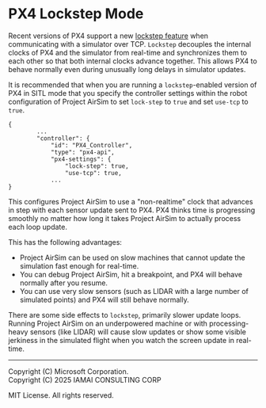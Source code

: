 # PX4 Lockstep Mode

Recent versions of PX4 support a new [lockstep feature](https://docs.px4.io/master/en/simulation/#lockstep-simulation) when communicating with a simulator over TCP.  `Lockstep` decouples the internal clocks of PX4 and the simulator from real-time and synchronizes them to each other so that both internal clocks advance together.  This allows PX4 to behave normally even during unusually long delays in simulator updates.

It is recommended that when you are running a `lockstep`-enabled version of PX4 in SITL mode that you specify the controller settings within the robot configuration of Project AirSim to set `lock-step` to `true` and set `use-tcp` to `true`.

```
{
        ...
        "controller": {
            "id": "PX4_Controller",
            "type": "px4-api",
            "px4-settings": {
                "lock-step": true,
                "use-tcp": true,
            ...
}
```

This configures Project AirSim to use a "non-realtime" clock that advances in step with each sensor update sent to PX4.  PX4 thinks time is progressing smoothly no matter how long
it takes Project AirSim to actually process each loop update.

This has the following advantages:

- Project AirSim can be used on slow machines that cannot update the simulation fast enough for real-time.
- You can debug Project AirSim, hit a breakpoint, and PX4 will behave normally after you resume.
- You can use very slow sensors (such as LIDAR with a large number of simulated points) and PX4 will still behave normally.

There are some side effects to `lockstep`, primarily slower update loops.  Running Project AirSim on an underpowered machine or with processing-heavy sensors (like LIDAR) will cause slow updates or show some visible jerkiness in the simulated flight when you watch the screen update in real-time.

---

Copyright (C) Microsoft Corporation.  
Copyright (C) 2025 IAMAI CONSULTING CORP

MIT License. All rights reserved.
